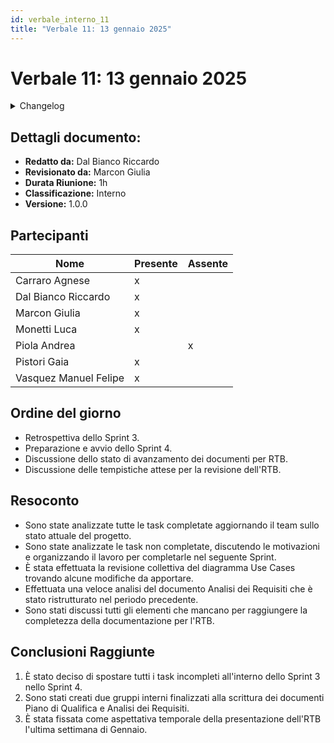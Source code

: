 ```yaml
---
id: verbale_interno_11
title: "Verbale 11: 13 gennaio 2025"
---
```


# Verbale 11: 13 gennaio 2025

<details>
  <summary>Changelog</summary>

| Data       | Versione | Descrizione                 | Autore              | Data Approvazione | Approvatore   |
| ---------- | -------- | --------------------------- | ------------------- | ----------------- | ------------- |
| 13/01/2025 | 1.0.0    | Prima stesura del documento | Dal Bianco Riccardo | 16/01/2025        | Marcon Giulia |

</details>

## Dettagli documento:

- **Redatto da:** Dal Bianco Riccardo
- **Revisionato da:** Marcon Giulia
- **Durata Riunione:** 1h
- **Classificazione:** Interno
- **Versione:** 1.0.0

## Partecipanti

| Nome                  | Presente | Assente |
| --------------------- | -------- | ------- |
| Carraro Agnese        | x        |         |
| Dal Bianco Riccardo   | x        |         |
| Marcon Giulia         | x        |         |
| Monetti Luca          | x        |         |
| Piola Andrea          |          | x       |
| Pistori Gaia          | x        |         |
| Vasquez Manuel Felipe | x        |         |

## Ordine del giorno

- Retrospettiva dello Sprint 3.
- Preparazione e avvio dello Sprint 4.
- Discussione dello stato di avanzamento dei documenti per RTB.
- Discussione  delle tempistiche attese per la revisione dell'RTB.

## Resoconto

- Sono state analizzate tutte le task completate aggiornando il team sullo stato attuale del progetto.
- Sono state analizzate le task non completate, discutendo le motivazioni e organizzando il lavoro per completarle nel seguente Sprint.
- È stata effettuata la revisione collettiva del diagramma Use Cases trovando alcune modifiche da apportare.
- Effettuata una veloce analisi del documento Analisi dei Requisiti che è stato ristrutturato nel periodo precedente.
- Sono stati discussi tutti gli elementi che mancano per raggiungere la completezza della documentazione per l'RTB.

## Conclusioni Raggiunte

1. È stato deciso di spostare tutti i task incompleti all'interno dello Sprint 3 nello Sprint 4.
2. Sono stati creati due gruppi interni finalizzati alla scrittura dei documenti Piano di Qualifica e Analisi dei Requisiti.
3. È stata fissata come aspettativa temporale della presentazione dell'RTB l'ultima settimana di Gennaio.
